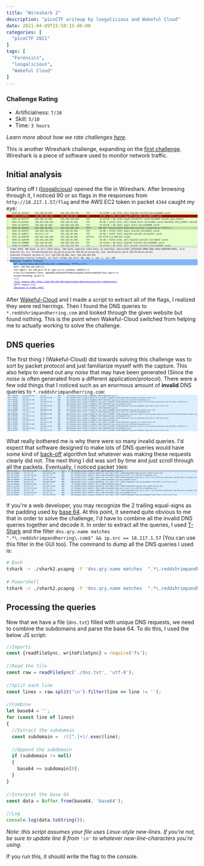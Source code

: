 ```yaml
---
title: "Wireshark 2"
description: "picoCTF writeup by loogalicious and Wakeful Cloud"
date: 2021-04-09T15:58:15-06:00
categories: [
  "picoCTF 2021"
]
tags: [
  "Forensics",
  "loogalicious",
  "Wakeful Cloud"
]
---
```


### Challenge Rating
* Artificialness: `7/10`
* Skill: `5/10`
* Time: `3 hours`

*Learn more about how we rate challenges [here](/post/rating).*

This is another Wireshark challenge, expanding on the [first challenge](/post/wireshark-1).
Wireshark is a piece of software used to monitor network traffic.

## Initial analysis
Starting off I ([loogalicious](https://github.com/loogalicious)) opened the
file in Wireshark. After browsing through it, I noticed 90 or so flags in
the responses from `http://18.217.1.57/flag` and the AWS EC2 token in packet
`4344` caught my eye:
![Wireshark token screenshot](/post/wireshark-2/wireshark-token.png)

After [Wakeful-Cloud](https://github.com/wakeful-cloud) and I made a script to
extract all of the flags, I realized they were red herrings. Then I found the
DNS queries to `*.reddshrimpandherring.com` and looked through the given website but 
found nothing. This is the point when Wakeful-Cloud switched from helping me to
actually working to solve the challenge.

## DNS queries
The first thing I (Wakeful-Cloud) did towards solving this challenge was to sort
by packet protocol and just familiarize myself with the capture. This also helps
to weed out any *noise* that may have been generated (Since the *noise* is often
generated from a different application/protocol). There were a few odd things
that I noticed such as an enormous amount of **invalid** DNS queries to
`*.reddshrimpandherring.com`:
![Wireshark DNS screenshot](/post/wireshark-2/wireshark-dns-1.png)

What really bothered me is why there were so many invalid queries. I'd expect
that software designed to make lots of DNS queries would have some kind of
[back-off](https://en.wikipedia.org/wiki/Exponential_backoff) algorithm but
whatever was making these requests clearly did not. The next thing I did was
sort by time and just scroll through all the packets. Eventually, I noticed
packet `3969`:
![Wireshark packet 3969 screenshot](/post/wireshark-2/wireshark-dns-2.png)

If you're a web developer, you may recognize the 2 trailing equal-signs as the
padding used by [base 64](https://en.wikipedia.org/wiki/Base64). At this point,
it seemed quite obvious to me that in order to solve the challenge, I'd have to
combine all the invalid DNS queries together and decode it. In order to extract
all the queries, I used [T-Shark](https://www.wireshark.org/docs/man-pages/tshark.html)
and the filter `dns.qry.name matches  ".*\.reddshrimpandherring\.com$" && ip.src == 18.217.1.57`
(You can use this filter in the GUI too). The command to dump all the DNS
queries I used is:
```bash
# Bash
tshark -r ./shark2.pcapng -Y 'dns.qry.name matches  ".*\.reddshrimpandherring\.com$" && ip.src == 18.217.1.57' -T fields -e dns.qry.name | uniq > dns.txt

# Powershell
tshark -r ./shark2.pcapng -Y 'dns.qry.name matches  ".*\.reddshrimpandherring\.com$" && ip.src == 18.217.1.57' -T fields -e dns.qry.name | Get-Unique > dns.txt
```

## Processing the queries
Now that we have a file (`dns.txt`) filled with unique DNS requests, we need
to combine the subdomains and parse the base 64. To do this, I used the below
JS script:
```javascript
//Imports
const {readFileSync, writeFileSync} = require('fs');

//Read the file
const raw = readFileSync('./dns.txt', 'utf-8');

//Split each line
const lines = raw.split('\n').filter(line => line != '');

//Combine
let base64 = '';
for (const line of lines)
{
  //Extract the subdomain
  const subdomain =  /([^.]+)/.exec(line);

  //Append the subdomain
  if (subdomain != null)
  {
    base64 += subdomain[0];
  }
}

//Interpret the base 64
const data = Buffer.from(base64, 'base64');

//Log
console.log(data.toString());
```

*Note: this script assumes your file uses Linux-style new-lines. If you're not,
be sure to update line 8 from `'\n'` to whatever new-line-characters you're using.*

If you run this, it should write the flag to the console.
